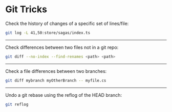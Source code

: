 # Git Tricks

Check the history of changes of a specific set of lines/file:

```bash
git log -L 41,50:store/sagas/index.ts
```

______________________________________________________________________

Check differences between two files not in a git repo:

```bash
git diff --no-index --find-renames <path> <path>
```

______________________________________________________________________

Check a file differences between two branches:

```bash
git diff mybranch myOtherBranch -- myfile.cs
```

______________________________________________________________________

Undo a git rebase using the reflog of the HEAD branch:

```bash
git reflog
```
